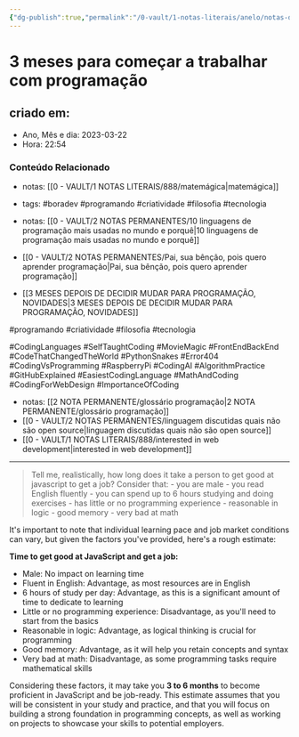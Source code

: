 ```yaml
---
{"dg-publish":true,"permalink":"/0-vault/1-notas-literais/anelo/notas-de-estudo/3-meses-para-comecar-a-trabalhar-com-programacao/","tags":["boradev","programando","criatividade","filosofia","tecnologia","CodingLanguages","SelfTaughtCoding","MovieMagic","FrontEndBackEnd","CodeThatChangedTheWorld","PythonSnakes","Error404","CodingVsProgramming","RaspberryPi","CodingAI","AlgorithmPractice","GitHubExplained","EasiestCodingLanguage","MathAndCoding","CodingForWebDesign","ImportanceOfCoding"],"dgHomeLink":true,"dgShowLocalGraph":true,"dgShowFileTree":true,"dgEnableSearch":true}
---
```



# 3 meses para começar a trabalhar com programação

## criado em: 
-  Ano, Mês e dia: 2023-03-22
- Hora: 22:54

### Conteúdo Relacionado
- notas: [[0 - VAULT/1 NOTAS LITERAIS/888/matemágica\|matemágica]]
- tags: #boradev #programando #criatividade #filosofia #tecnologia 


- notas: [[0 - VAULT/2 NOTAS PERMANENTES/10 linguagens de programação mais usadas no mundo e porquê\|10 linguagens de programação mais usadas no mundo e porquê]]
- [[0 - VAULT/2 NOTAS PERMANENTES/Pai, sua bênção, pois quero aprender programação\|Pai, sua bênção, pois quero aprender programação]]
- [[3 MESES DEPOIS DE DECIDIR MUDAR PARA PROGRAMAÇÃO, NOVIDADES\|3 MESES DEPOIS DE DECIDIR MUDAR PARA PROGRAMAÇÃO, NOVIDADES]]


#programando #criatividade #filosofia #tecnologia 

#CodingLanguages #SelfTaughtCoding #MovieMagic #FrontEndBackEnd #CodeThatChangedTheWorld #PythonSnakes #Error404 #CodingVsProgramming #RaspberryPi #CodingAI #AlgorithmPractice #GitHubExplained #EasiestCodingLanguage #MathAndCoding #CodingForWebDesign #ImportanceOfCoding

- notas: [[2 NOTA PERMANENTE/glossário programação\|2 NOTA PERMANENTE/glossário programação]]
- [[0 - VAULT/2 NOTAS PERMANENTES/linguagem discutidas quais não são open source\|linguagem discutidas quais não são open source]]
- [[0 - VAULT/1 NOTAS LITERAIS/888/interested in web development\|interested in web development]]
---

>Tell me, realistically, how long does it take a person to get good at javascript to get a job? Consider that: - you are male - you read English fluently - you can spend up to 6 hours studying and doing exercises - has little or no programming experience - reasonable in logic - good memory - very bad at math

It's important to note that individual learning pace and job market conditions can vary, but given the factors you've provided, here's a rough estimate:

**Time to get good at JavaScript and get a job:**

-   Male: No impact on learning time
-   Fluent in English: Advantage, as most resources are in English
-   6 hours of study per day: Advantage, as this is a significant amount of time to dedicate to learning
-   Little or no programming experience: Disadvantage, as you'll need to start from the basics
-   Reasonable in logic: Advantage, as logical thinking is crucial for programming
-   Good memory: Advantage, as it will help you retain concepts and syntax
-   Very bad at math: Disadvantage, as some programming tasks require mathematical skills

Considering these factors, it may take you **3 to 6 months** to become proficient in JavaScript and be job-ready. This estimate assumes that you will be consistent in your study and practice, and that you will focus on building a strong foundation in programming concepts, as well as working on projects to showcase your skills to potential employers.